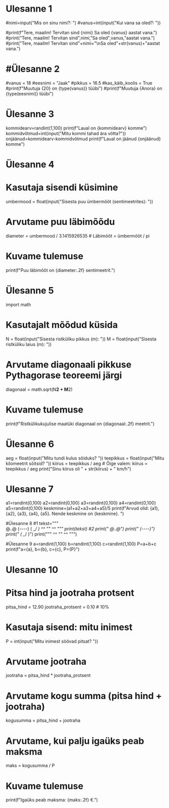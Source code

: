 # Ulesanne 1
#nimi=input("Mis on sinu nimi?: ")
#vanus=int(input("Kui vana sa oled?: "))

#print(f"Tere, maailm! Tervitan sind {nimi} Sa oled {vanus} aastat vana.")
#print("Tere, maailm! Tervitan sind",nimi,"Sa oled",vanus,"aastat vana.")
#print("Tere, maailm! Tervitan sind"+nimi+"\nSa oled"+str(vanus)+"aastat vana.")

# #Ülesanne 2
#vanus = 18
#eesnimi = "Jaak"
#pikkus = 16.5
#kas_käib_koolis = True
#print(f"Muutuja {20} on {type(vanus)} tüübi")
#print(f"Muutuja {Anora} on {type(eesnimi)} tüübi")

# Ülesanne 3
kommidearv=randint(1,100)
print(f"Laual on {kommidearv} komme")
kommidvõtmud=int(input("Mitu kommi tahad ära võtta?"))
onjäänud=kommidearv-kommidvõtmud
print(f"Laual on jäänud {onjäänud} komme")

# Ülesanne 4
# Kasutaja sisendi küsimine
umbermood = float(input("Sisesta puu ümbermõõt (sentimeetrites): "))
# Arvutame puu läbimõõdu
diameter = umbermood / 3.1415926535  # Läbimõõt = ümbermõõt / pi
# Kuvame tulemuse
print(f"Puu läbimõõt on {diameter:.2f} sentimeetrit.")

# Ülesanne 5
import math
# Kasutajalt mõõdud küsida
N = float(input("Sisesta ristküliku pikkus (m): "))
M = float(input("Sisesta ristküliku laius (m): "))
# Arvutame diagonaali pikkuse Pythagorase teoreemi järgi
diagonaal = math.sqrt(N**2 + M**2)
# Kuvame tulemuse
print(f"Ristkülikukujulise maatüki diagonaal on {diagonaal:.2f} meetrit.")

# Ülesanne 6
aeg = float(input("Mitu tundi kulus sõiduks? "))
teepikkus = float(input("Mitu kilomeetrit sõitsid? "))
kiirus = teepikkus / aeg  # Õige valem: kiirus = teepikkus / aeg
print("Sinu kiirus oli " + str(kiirus) + " km/h")

# Ulesanne 7
a1=randint(0,100)
a2=randint(0,100)
a3=randint(0,100)
a4=randint(0,100)
a5=randint(0,100)
keskmine=(a1+a2+a3+a4+a5)/5
print(f"Arvud olid: {a1}, {a2}, {a3}, {a4}, {a5}. Nende keskmine on {keskmine}. ")

#Ülesanne 8
#1
tekst="""   
    @..@
   (----)
  ( \__/ )
  ^^ "" ^^  """
print(tekst)
#2
print("    @..@")
print("   (----)")
print("  ( \__/ )")
print("""  ^^ "" ^^  """)

#Ülesanne 9
a=randint(1,100)
b=randint(1,100)
c=randint(1,100)
P=a+b+c
print(f"a={a}, b={b}, c={c}, P={P}")

# Ulesanne 10
# Pitsa hind ja jootraha protsent
pitsa_hind = 12.90
jootraha_protsent = 0.10  # 10%
# Kasutaja sisend: mitu inimest
P = int(input("Mitu inimest söövad pitsat? "))
# Arvutame jootraha
jootraha = pitsa_hind * jootraha_protsent
# Arvutame kogu summa (pitsa hind + jootraha)
kogusumma = pitsa_hind + jootraha
# Arvutame, kui palju igaüks peab maksma
maks = kogusumma / P
# Kuvame tulemuse
print(f"Igaüks peab maksma: {maks:.2f} €.")

